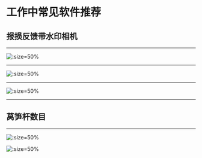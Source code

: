 # 工作中常见软件推荐


## 报损反馈带水印相机

---------

![](https://gitcode.net/GaloisField/WORKFLOWS4COMPANY/-/raw/master/resources/pic/common/软件反馈今日相机.jpeg  ':size=50%')


------

![](https://gitcode.net/GaloisField/WORKFLOWS4COMPANY/-/raw/master/resources/pic/common/软件反馈马克相机.jpeg ':size=50%')

-------

![](https://gitcode.net/GaloisField/WORKFLOWS4COMPANY/-/raw/master/resources/pic/common/软件反馈水印时间打卡拍照.jpeg ':size=50%')

------------

## 莴笋杆数目

------------


![](https://gitcode.net/GaloisField/WORKFLOWS4COMPANY/-/raw/master/resources/pic/common/软件计数.jpeg ':size=50%')


![](https://gitcode.net/GaloisField/WORKFLOWS4COMPANY/-/raw/master/resources/pic/common/软件计数莴笋杆.jpeg ':size=50%')
